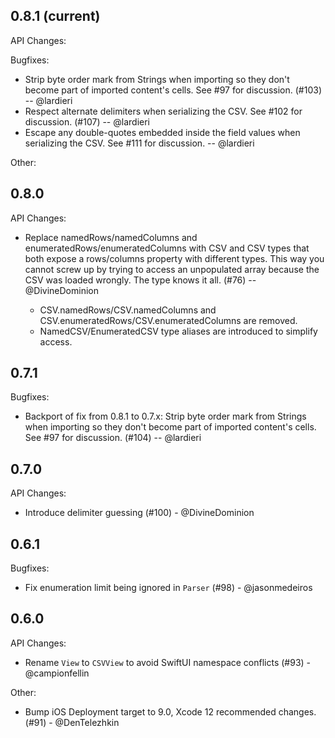 <!--
## 0.0.0

API Changes:

Bugfixes:

Other:
-->

## 0.8.1 (current)

API Changes:

Bugfixes:

- Strip byte order mark from Strings when importing so they don't become part of imported content's cells. 
  See #97 for discussion. (#103) -- @lardieri
- Respect alternate delimiters when serializing the CSV.
  See #102 for discussion. (#107) -- @lardieri
- Escape any double-quotes embedded inside the field values when serializing the CSV.
  See #111 for discussion. -- @lardieri

Other:


## 0.8.0

API Changes:

- Replace namedRows/namedColumns and enumeratedRows/enumeratedColumns with CSV<Named> and CSV<Enumerated> types
  that both expose a rows/columns property with different types. This way you cannot screw up by trying to access
  an unpopulated array because the CSV was loaded wrongly. The type knows it all. (#76) -- @DivineDominion
    - CSV.namedRows/CSV.namedColumns and CSV.enumeratedRows/CSV.enumeratedColumns are removed.
    - NamedCSV/EnumeratedCSV type aliases are introduced to simplify access.


## 0.7.1

Bugfixes:

- Backport of fix from 0.8.1 to 0.7.x: Strip byte order mark from Strings when importing so they don't become part of imported content's cells. 
  See #97 for discussion. (#104) -- @lardieri


## 0.7.0

API Changes:

- Introduce delimiter guessing (#100) - @DivineDominion


## 0.6.1

Bugfixes:

- Fix enumeration limit being ignored in `Parser` (#98) - @jasonmedeiros 


## 0.6.0

API Changes:

- Rename `View` to `CSVView` to avoid SwiftUI namespace conflicts (#93) - @campionfellin

Other:

- Bump iOS Deployment target to 9.0, Xcode 12 recommended changes. (#91) - @DenTelezhkin
